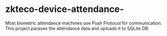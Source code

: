 # zkteco-device-attendance-
Most biometric attendance machines use Push Protocol for communication. This project parases the attendance data and uploads it to SQLite DB.
